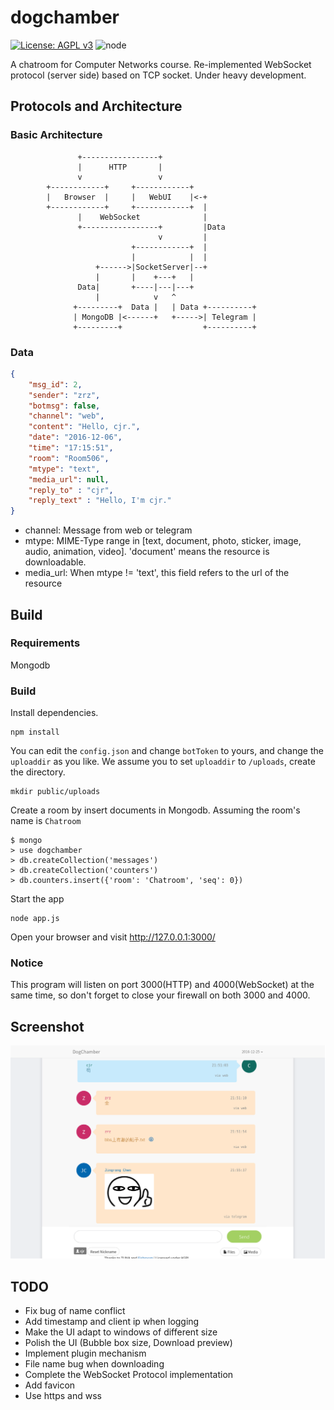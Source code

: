 # dogchamber
[![License: AGPL v3](https://img.shields.io/badge/License-AGPL%20v3-blue.svg)](http://www.gnu.org/licenses/agpl-3.0)
![node](https://img.shields.io/node/v/gh-badges.svg)

A chatroom for Computer Networks course. Re-implemented WebSocket protocol (server side) based on TCP socket.
Under heavy development.

## Protocols and Architecture
### Basic Architecture
```
               +-----------------+
               |      HTTP       |
               v                 v
        +------------+     +------------+
        |   Browser  |     |   WebUI    |<-+
        +------------+     +------------+  |
               |    WebSocket              |
               +-----------------+         |Data
                                 v         |
                           +------------+  |
                           |            |  |
                   +------>|SocketServer|--+
                   |       |    +---+   |
               Data|       +----|---|---+
                   |            v   ^
              +---------+  Data |   | Data +----------+
              | MongoDB |<------+   +----->| Telegram |
              +---------+                  +----------+
```

### Data
```json
{
	"msg_id": 2,
	"sender": "zrz",
	"botmsg": false,
	"channel": "web",
	"content": "Hello, cjr.",
	"date": "2016-12-06",
	"time": "17:15:51",
	"room": "Room506",
	"mtype": "text",
	"media_url": null,
	"reply_to" : "cjr",
	"reply_text" : "Hello, I'm cjr."
}
```
- channel: Message from web or telegram
- mtype: MIME-Type range in [text, document, photo, sticker, image, audio, animation, video]. 'document' means the resource is downloadable.
- media_url: When mtype != 'text', this field refers to the url of the resource


## Build
### Requirements
Mongodb

### Build
Install dependencies.
```
npm install
```
You can edit the `config.json` and change `botToken` to yours, and change the `uploaddir` as you like. We assume you to set `uploaddir` to `/uploads`, create the directory.
```
mkdir public/uploads
```

Create a room by insert documents in Mongodb. Assuming the room's name is `Chatroom`
```
$ mongo
> use dogchamber
> db.createCollection('messages')
> db.createCollection('counters')
> db.counters.insert({'room': 'Chatroom', 'seq': 0})
```
Start the app
```
node app.js
```
Open your browser and visit http://127.0.0.1:3000/

### Notice
This program will listen on port 3000(HTTP) and 4000(WebSocket) at the same time, so don't forget to close your firewall on both 3000 and 4000.

## Screenshot
![screenshot](https://github.com/crazyboycjr/dogchamber/blob/master/dogchamber.png)

## TODO
- Fix bug of name conflict
- Add timestamp and client ip when logging
- Make the UI adapt to windows of different size
- Polish the UI (Bubble box size, Download preview)
- Implement plugin mechanism
- File name bug when downloading
- Complete the WebSocket Protocol implementation
- Add favicon
- Use https and wss
